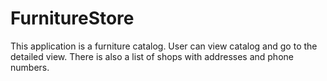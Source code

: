 # FurnitureStore
This application is a furniture catalog. User can view
catalog and go to the detailed view. There is also a list of shops with
addresses and phone numbers.
